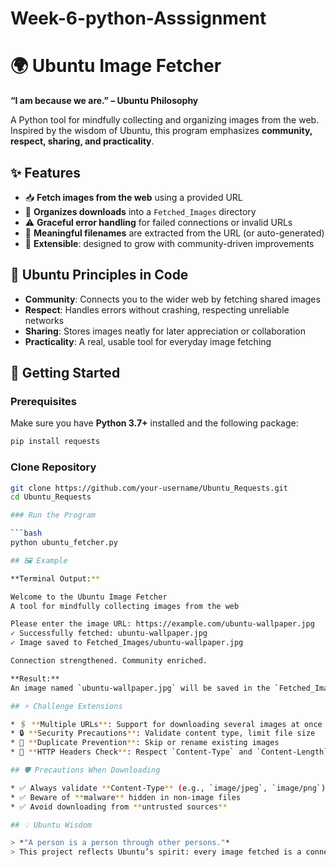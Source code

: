 # Week-6-python-Asssignment
# 🌍 Ubuntu Image Fetcher

**“I am because we are.” – Ubuntu Philosophy**

A Python tool for mindfully collecting and organizing images from the web. Inspired by the wisdom of Ubuntu, this program emphasizes **community, respect, sharing, and practicality**.

## ✨ Features

* 📥 **Fetch images from the web** using a provided URL
* 📂 **Organizes downloads** into a `Fetched_Images` directory
* ⚠️ **Graceful error handling** for failed connections or invalid URLs
* 📝 **Meaningful filenames** are extracted from the URL (or auto-generated)
* 🌱 **Extensible**: designed to grow with community-driven improvements

## 📖 Ubuntu Principles in Code

* **Community**: Connects you to the wider web by fetching shared images
* **Respect**: Handles errors without crashing, respecting unreliable networks
* **Sharing**: Stores images neatly for later appreciation or collaboration
* **Practicality**: A real, usable tool for everyday image fetching

## 🚀 Getting Started

### Prerequisites

Make sure you have **Python 3.7+** installed and the following package:

```bash
pip install requests
```

### Clone Repository

```bash
git clone https://github.com/your-username/Ubuntu_Requests.git
cd Ubuntu_Requests

### Run the Program

```bash
python ubuntu_fetcher.py

## 🖼️ Example

**Terminal Output:**

Welcome to the Ubuntu Image Fetcher
A tool for mindfully collecting images from the web

Please enter the image URL: https://example.com/ubuntu-wallpaper.jpg
✓ Successfully fetched: ubuntu-wallpaper.jpg
✓ Image saved to Fetched_Images/ubuntu-wallpaper.jpg

Connection strengthened. Community enriched.

**Result:**
An image named `ubuntu-wallpaper.jpg` will be saved in the `Fetched_Images` folder.

## ⚡ Challenge Extensions

* 🖇 **Multiple URLs**: Support for downloading several images at once
* 🔒 **Security Precautions**: Validate content type, limit file size
* 🛑 **Duplicate Prevention**: Skip or rename existing images
* 📑 **HTTP Headers Check**: Respect `Content-Type` and `Content-Length` before saving

## 🛡️ Precautions When Downloading

* ✅ Always validate **Content-Type** (e.g., `image/jpeg`, `image/png`)
* ✅ Beware of **malware** hidden in non-image files
* ✅ Avoid downloading from **untrusted sources**

## 💡 Ubuntu Wisdom

> *"A person is a person through other persons."*
> This project reflects Ubuntu’s spirit: every image fetched is a connection to someone’s shared work.

